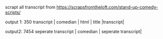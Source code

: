 scrapt all transcript from https://scrapsfromtheloft.com/stand-up-comedy-scripts/

output 1:
350 transcript
| comedian | html | title |transcript|

output2:
7454 seperate transcript
| comedian | seperate transcript|
